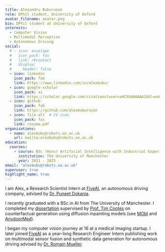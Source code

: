 ```yaml
---
title: Alexandru Buburuzan
role: DPhil student, University of Oxford
avatar_filename: avatar.png
bio: DPhil student at University of Oxford
interests:
  - Computer Vision
  - Multimodal Perception
  - Autonomous Driving
social:
  # - icon: envelope
  #   icon_pack: fas
  #   link: /#contact
  #   display:
  #     header: false
  - icon: linkedin
    icon_pack: fab
    link: https://www.linkedin.com/in/alexbubu/
  - icon: google-scholar
    icon_pack: ai
    link: https://scholar.google.com/citations?user=aHC5GdAAAAAJ&hl=en&oi=ao
  - icon: github
    icon_pack: fab
    link: https://github.com/alexbuburuzan
  - icon: file-alt  # CV icon
    icon_pack: fas
    link: resume.pdf
organizations:
  - name: alexbubu@robots.ox.ac.uk
    url: mailto:alexbubu@robots.ox.ac.uk
education:
  courses:
    - course: BSc (Hons) Artificial Intelligence with Industrial Experience
      institution: The University of Manchester
      year: 2021 - 2025
email: "alexbubu@robots.ox.ac.uk"
superuser: true
highlight_name: true
---
```

I am Alex, a Research Scientist Intern at [FiveAI](https://www.five.ai/research), an autonomous driving company, advised by [Dr. Puneet Dokania](https://puneetkdokania.github.io/).

I recently graduated with a BSc in AI from The University of Manchester. I completed my [dissertation](https://arxiv.org/pdf/2507.23058) supervised by [Prof. Tim Cootes](https://scholar.google.com/citations?user=zhlk0OsAAAAJ&hl=en) on counterfactual generation using diffusion inpainting models (see [MObI](https://alexbubu.com/mobi) and [AnydoorMed](https://alexbubu.com/anydoormed)).

I began my computer vision journey at 16 at a medical imaging startup. I later joined [FiveAI](https://www.five.ai/research) as a year-long Research Engineer Intern publishing work on multimodal sensor fusion and synthetic data generation for autonomous driving advised by [Dr. Romain Mueller](https://scholar.google.com/citations?user=6K_Z_9sAAAAJ&hl=en).